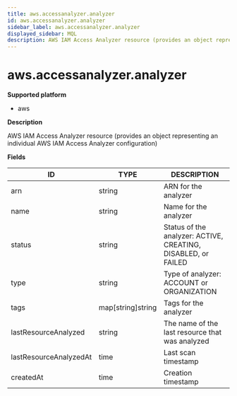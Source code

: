 ```yaml
---
title: aws.accessanalyzer.analyzer
id: aws.accessanalyzer.analyzer
sidebar_label: aws.accessanalyzer.analyzer
displayed_sidebar: MQL
description: AWS IAM Access Analyzer resource (provides an object representing an individual AWS IAM Access Analyzer configuration)
---
```


# aws.accessanalyzer.analyzer

**Supported platform**

- aws

**Description**

AWS IAM Access Analyzer resource (provides an object representing an individual AWS IAM Access Analyzer configuration)

**Fields**

| ID                     | TYPE              | DESCRIPTION                                                   |
| ---------------------- | ----------------- | ------------------------------------------------------------- |
| arn                    | string            | ARN for the analyzer                                          |
| name                   | string            | Name for the analyzer                                         |
| status                 | string            | Status of the analyzer: ACTIVE, CREATING, DISABLED, or FAILED |
| type                   | string            | Type of analyzer: ACCOUNT or ORGANIZATION                     |
| tags                   | map[string]string | Tags for the analyzer                                         |
| lastResourceAnalyzed   | string            | The name of the last resource that was analyzed               |
| lastResourceAnalyzedAt | time              | Last scan timestamp                                           |
| createdAt              | time              | Creation timestamp                                            |
